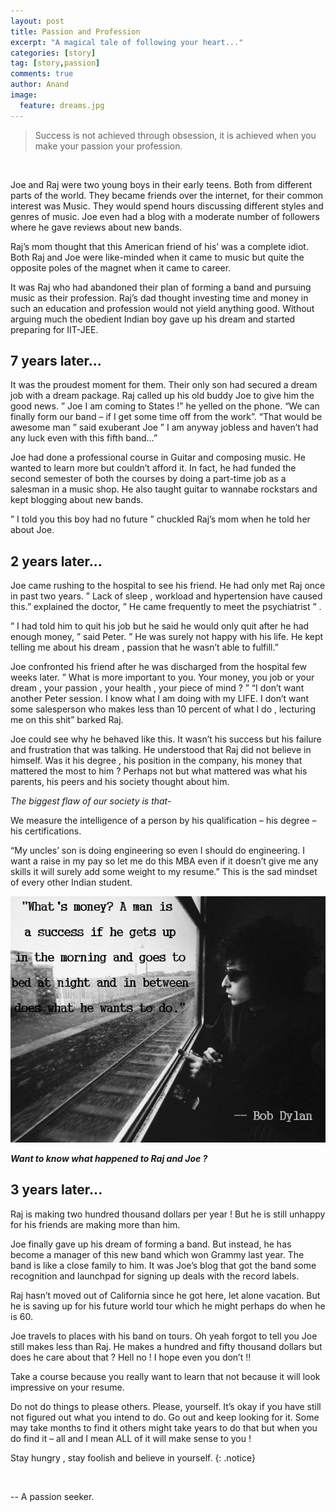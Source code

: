 ```yaml
---
layout: post
title: Passion and Profession
excerpt: "A magical tale of following your heart..."
categories: [story]
tag: [story,passion]
comments: true
author: Anand
image:
  feature: dreams.jpg
---
```



> Success is not achieved through obsession, it is achieved when you make your passion your profession.

<br/>


Joe and Raj were two young boys in their early teens. Both from different parts of the world. They became friends over the internet, for their common interest was Music. They would spend hours discussing different styles and genres of music. Joe even had a blog with a moderate number of followers where he gave reviews about new bands.

Raj’s mom thought that this American friend of his’ was a complete idiot.
Both Raj and Joe were like-minded when it came to music but quite the opposite poles of the magnet when it came to career.

It was Raj who had abandoned their plan of forming a band and pursuing music as their profession. Raj’s dad thought investing time and money in such an education and profession would not yield anything good.  Without arguing much the obedient Indian boy gave up his dream and started preparing for IIT-JEE.

## 7 years later...

It was the proudest moment for them. Their only son had secured a dream job with a dream package. Raj called up his old buddy Joe to give him the good news.  ” Joe I am coming to States !” he yelled on the phone.
“We can finally form our band – if I get some time off from the work”.
“That would be awesome  man ” said exuberant Joe ” I am anyway jobless and haven’t had any luck even with this fifth band…”

Joe had done a professional course in Guitar and composing music. He wanted to learn more but couldn’t afford it. In fact, he had funded the second semester of both the courses by doing a part-time job as a salesman in a music shop. He also taught guitar to wannabe rockstars and kept blogging about new bands.

” I told you this boy had no future ” chuckled Raj’s mom when he told her about Joe.

## 2 years later...

Joe came rushing to the hospital to see his friend. He had only met Raj once in past two years. ” Lack of sleep , workload and hypertension have caused this.” explained the doctor, ” He came frequently to meet the psychiatrist ” .

” I had told him to quit his job but he said he would only quit after he had enough money, ” said Peter. ” He was surely not happy with his life. He kept telling me about his dream , passion that he wasn’t able to fulfill.”

Joe confronted his friend after he was discharged from the hospital few weeks later. ” What is more important to you. Your money, you job or your dream , your passion , your health , your piece of mind ? ”
“I don’t want another Peter session. I know what I am doing with my LIFE. I don’t want some salesperson who makes less than 10 percent of what I do , lecturing me on this shit” barked Raj.

Joe could see why he behaved like this. It wasn’t his success but his failure and frustration that was talking. He understood that Raj did not believe in himself. Was it his degree , his position in the  company, his money that mattered the most to him ? Perhaps not but what mattered was what his parents, his peers and his society thought about him.

_The biggest flaw of our society is that-_

We measure the intelligence of a person by his qualification – his degree – his certifications.

“My uncles’ son is doing engineering so even I should do engineering. I want a raise in my pay so let me do this MBA even if it doesn’t give me any skills it will surely add some weight to my resume.” This is the sad mindset of every other Indian student.  

<p align="center">
	<img src="/img/bob-dylan-quote.png" alt="bob-dylan-quote">
</p>

_**Want to know what happened to  Raj and Joe ?**_

## 3 years later...

Raj is making two hundred thousand dollars per year ! But he is still unhappy for his friends are making more than him.

Joe finally gave up his dream of forming a band. But instead, he has become a manager of this new band which won Grammy last year.
The band is like a close family to him. It was Joe’s blog that got the band some recognition and launchpad for signing up deals with the record labels.

Raj hasn’t moved out of California since he got here, let alone vacation.
But he is saving up for his future world tour which he might perhaps do when he is 60.

Joe travels to places with his band on tours. Oh yeah forgot to tell you Joe still makes less than Raj. He makes a hundred and fifty thousand dollars but does he care about that ?  Hell no !   I hope even you don’t !!

Take a course because you really want to learn that not because it will look impressive on your resume.

Do not do things to please others.  Please, yourself. It’s okay if you have still  not figured out what you intend to do. Go out and keep looking for it. Some may take months to find it others might take years to do that but when you do find it – all and I mean ALL of it will make sense to you !  

Stay hungry , stay foolish and believe in yourself.
{: .notice}

<br/>

-- A passion seeker. <i class="fa fa-heart-o" aria-hidden="true"></i>